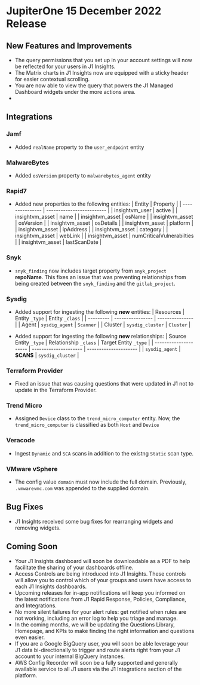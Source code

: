 # JupiterOne 15 December 2022 Release

## New Features and Improvements
- The query permissions that you set up in your account settings will now be reflected for your users in J1 Insights. 
- The Matrix charts in J1 Insights now are equipped with a sticky header for easier contextual scrolling. 
- You are now able to view the query that powers the J1 Managed Dashboard widgets under the more actions area. 
- 

## Integrations
### Jamf
  - Added `realName` property to the `user_endpoint` entity

### MalwareBytes
  - Added `osVersion` property to `malwarebytes_agent` entity

### Rapid7
  - Added new properties to the following entities:
    | Entity          | Property                  |
    | --------------- | ------------------------- |
    | insightvm_user  | active                    |
    | insightvm_asset | name                      |
    | insightvm_asset | osName                    |
    | insightvm_asset | osVersion                 |
    | insightvm_asset | osDetails                 |
    | insightvm_asset | platform                  |
    | insightvm_asset | ipAddress                 |
    | insightvm_asset | category                  |
    | insightvm_asset | webLink                   |
    | insightvm_asset | numCriticalVulnerabilties |
    | insightvm_asset | lastScanDate              |

### Snyk
  - `snyk_finding` now includes target property from `snyk_project` **repoName**.  This fixes an issue that was preventing relationships from being created between the `snyk_finding` and the `gitlab_project`.

### Sysdig
  - Added support for ingesting the following **new** entities:
    | Resources | Entity `_type`   | Entity `_class` |
    | --------- | ---------------- | --------------- |
    | Agent     | `sysdig_agent`   | `Scanner`       |
    | Cluster   | `sysdig_cluster` | `Cluster`       |

  - Added support for ingesting the following **new** relationships:
    | Source Entity `_type` | Relationship `_class` | Target Entity `_type` |
    | --------------------- | --------------------- | --------------------- |
    | `sysdig_agent`        | **SCANS**             | `sysdig_cluster`      |

### Terraform Provider
  - Fixed an issue that was causing questions that were updated in J1 not to update in the Terraform Provider.

### Trend Micro
  - Assigned `Device` class to the `trend_micro_computer` entity.  Now, the `trend_micro_computer` is classified as both `Host` and `Device`

### Veracode
  - Ingest `Dynamic` and `SCA` scans in addition to the existng `Static` scan type.

### VMware vSphere
  - The config value `domain` must now include the full domain.  Previously, `.vmwarevmc.com` was appended to the supplied domain.

## Bug Fixes
-  J1 Insights received some bug fixes for rearranging widgets and removing widgets.

## Coming Soon

- Your J1 Insights dashboard will soon be downloadable as a PDF to help facilitate the sharing of your dashboards offline. 
- Access Controls are being introduced into J1 Insights. These controls will allow you to control which of your groups and users have access to each J1 Insights dashboards.
- Upcoming releases for in-app notifications will keep you informed on the latest notifications from J1 Rapid Response, Policies, Compliance, and Integrations. 
- No more silent failures for your alert rules: get notified when rules are not working, including an error log to help you triage and manage.
- In the coming months, we will be updating the Questions Library, Homepage, and KPIs to make finding the right information and questions even easier.
- If you are a Google BigQuery user, you will soon be able leverage your J1 data bi-directionally to trigger and route alerts right from your J1 account to your internal BigQuery instances.
- AWS Config Recorder will soon be a fully supported and generally available service to all J1 users via the J1 Integrations section of the platform.
